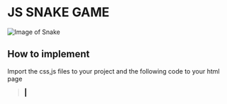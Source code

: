 # JS SNAKE GAME


![Image of Snake](http://4.bp.blogspot.com/-5tpcoEonRRY/VQXN27pDPoI/AAAAAAAAAFc/PJlQYXxoJmU/s1600/snake-303696_640.png)


## How to implement
Import the css,js files to your project and the following code to your html page 
><canvas id="canvas" width="500" height="500" style="border:1px solid #000000;"></canvas>
